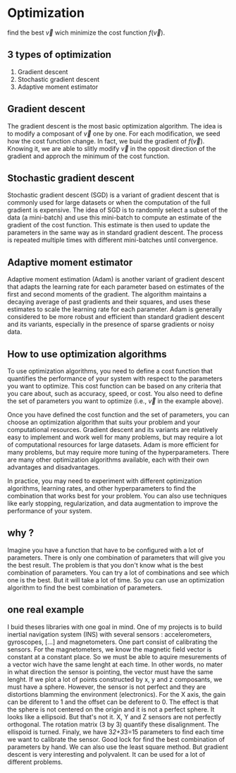 Optimization
============
find the best $\vec{v}$ wich minimize the cost function $f(\vec{v})$.

3 types of optimization
-----------------------
1. Gradient descent
2. Stochastic gradient descent
3. Adaptive moment estimator


Gradient descent
----------------
The gradient descent is the most basic optimization algorithm.
The idea is to modify a composant of $\vec{v}$ one by one. For each modification, we seed how the cost function change. In fact, we buid the gradient of $f(\vec{v})$. Knowing it, we are able to slitly modify $\vec{v}$ in the opposit direction of the gradient and approch the minimum of the cost function.

Stochastic gradient descent
---------------------------
Stochastic gradient descent (SGD) is a variant of gradient descent that is commonly used for large datasets or when the computation of the full gradient is expensive. The idea of SGD is to randomly select a subset of the data (a mini-batch) and use this mini-batch to compute an estimate of the gradient of the cost function. This estimate is then used to update the parameters in the same way as in standard gradient descent. The process is repeated multiple times with different mini-batches until convergence.

Adaptive moment estimator
-------------------------
Adaptive moment estimation (Adam) is another variant of gradient descent that adapts the learning rate for each parameter based on estimates of the first and second moments of the gradient. The algorithm maintains a decaying average of past gradients and their squares, and uses these estimates to scale the learning rate for each parameter. Adam is generally considered to be more robust and efficient than standard gradient descent and its variants, especially in the presence of sparse gradients or noisy data.

How to use optimization algorithms
----------------------------------
To use optimization algorithms, you need to define a cost function that quantifies the performance of your system with respect to the parameters you want to optimize. This cost function can be based on any criteria that you care about, such as accuracy, speed, or cost. You also need to define the set of parameters you want to optimize (i.e., $\vec{v}$ in the example above).

Once you have defined the cost function and the set of parameters, you can choose an optimization algorithm that suits your problem and your computational resources. Gradient descent and its variants are relatively easy to implement and work well for many problems, but may require a lot of computational resources for large datasets. Adam is more efficient for many problems, but may require more tuning of the hyperparameters. There are many other optimization algorithms available, each with their own advantages and disadvantages.

In practice, you may need to experiment with different optimization algorithms, learning rates, and other hyperparameters to find the combination that works best for your problem. You can also use techniques like early stopping, regularization, and data augmentation to improve the performance of your system.

why ?
-----
Imagine you have a function that have to be configured with a lot of parameters. There is only one combination of parameters that will give you the best result. The problem is that you don't know what is the best combination of parameters. You can try a lot of combinations and see which one is the best. But it will take a lot of time. So you can use an optimization algorithm to find the best combination of parameters.

one real example
----------------
I buid theses libraries with one goal in mind. One of my projects is to build inertial navigation system (INS) with several sensors : accelerometers, gyroscopes, [...] and magnetometers. One part consist of calibrating the sensors.
For the magnetometers, we know the magnetic field vector is constant at a constant place. So we must be able to aquire mesurements of a vector wich have the same lenght at each time. In other words, no mater in what direction the sensor is pointing, the vector must have the same lenght. If we plot a lot of points constructed by x, y and z composants, we must have a sphere. 
However, the sensor is not perfect and they are distortions blamming the environment (electronics). For the X axis, the gain can be diferent to 1 and the offset can be deferent to 0. The effect is that the sphere is not centered on the origin and it is not a perfect sphere. It looks like a ellipsoid. But that's not it. X, Y and Z sensors are not perfectly orthogonal. The rotation matrix (3 by 3) quantify these disalignment. The ellispoid is turned.
Finaly, we have 3*2+3*3=15 parameters to find each time we want to calibrate the sensor. Good lock for find the best combination of parameters by hand. We can also use the least square method. But gradient descent is very interesting and polyvalent. It can be used for a lot of different problems.